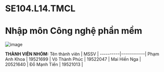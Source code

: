 # SE104.L14.TMCL
# Nhập môn Công nghệ phần mềm
![image](https://user-images.githubusercontent.com/70870108/173599971-b77839e5-ceff-42f0-a40f-6476f0901c3a.png)

**THÀNH VIÊN NHÓM:**
Tên thành viên | MSSV | 
   ----------|------------|
   Phạm Anh Khoa | 19521699 |
   Võ Thành Phúc | 19522047 |
   Mai Hiền Nga | 20521640 |
   Đỗ Mạnh Tiến | 19521013 |
